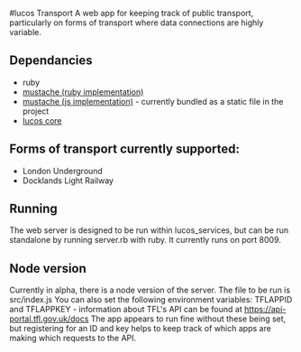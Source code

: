 #lucos Transport
A web app for keeping track of public transport, particularly on forms of transport where data connections are highly variable.

## Dependancies
* ruby
* [mustache (ruby implementation)](https://github.com/defunkt/mustache)
* [mustache (js implementation)](http://github.com/janl/mustache.js) - currently bundled as a static file in the project
* [lucos core](https://github.com/lucas42/lucos_core)

## Forms of transport currently supported:
* London Underground
* Docklands Light Railway

## Running
The web server is designed to be run within lucos_services, but can be run standalone by running server.rb with ruby.  It currently runs on port 8009.

## Node version
Currently in alpha, there is a node version of the server.  The file to be run is src/index.js
You can also set the following environment variables:
TFLAPPID and TFLAPPKEY - information about TFL's API can be found at https://api-portal.tfl.gov.uk/docs
The app appears to run fine without these being set, but registering for an ID and key helps to keep track of which apps are making which requests to the API.